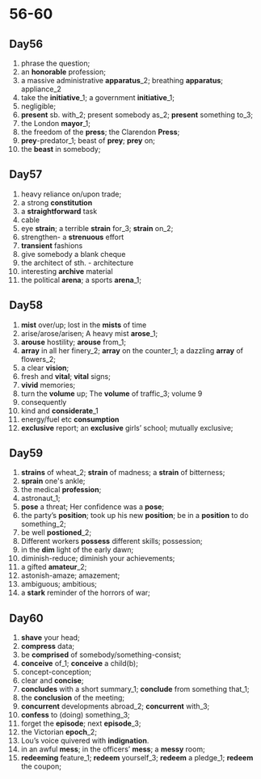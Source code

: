 # 56-60

## Day56

1. phrase the question;
2. an **honorable** profession;
3. a massive administrative **apparatus**_2; breathing **apparatus**; appliance_2
4. take the **initiative**_1; a government **initiative**_1;
5. negligible;
6. **present** sb. with_2; present somebody as_2; **present** something to_3;
7. the London **mayor**_1;
8. the freedom of the **press**; the Clarendon **Press**;
9. **prey**-predator_1; beast of **prey**; **prey** on;
10. the **beast** in somebody;

## Day57

1. heavy reliance on/upon trade;
2. a strong **constitution**
3. a **straightforward** task
4. cable
5. eye **strain**;  a terrible **strain** for_3; **strain** on_2;
6. strengthen- a **strenuous** effort
7. **transient** fashions
8. give somebody a blank cheque
9. the architect of sth. - architecture
10. interesting **archive** material
11. the political **arena**; a sports **arena**_1;

## Day58

1. **mist** over/up; lost in the **mists** of time
2. arise/arose/arisen; A heavy mist **arose**_1;
3. **arouse** hostility; **arouse** from_1;
4. **array** in all her finery_2; **array** on the counter_1; a dazzling **array** of flowers_2;
5. a clear **vision**;
6. fresh and **vital**; **vital** signs;
7. **vivid** memories;
8. turn the **volume** up; The **volume** of traffic_3; volume 9
9. consequently
10. kind and **considerate**_1
11. energy/fuel etc **consumption**
12. **exclusive** report; an **exclusive** girls’ school; mutually exclusive;

## Day59

1. **strains** of wheat_2; **strain** of madness; a **strain** of bitterness;
2. **sprain** one's ankle;
3. the medical **profession**;
4. astronaut_1;
5. **pose** a threat; Her confidence was a **pose**;
6. the party’s **position**; took up his new **position**;  be in a **position** to do something_2;
7. be well **postioned**_2;
8. Different workers **possess** different skills; possession;
9. in the **dim** light of the early dawn;
10. diminish-reduce; diminish your achievements;
11. a gifted **amateur**_2;
12. astonish-amaze; amazement;
13. ambiguous; ambitious;
14. a **stark** reminder of the horrors of war;

## Day60

1. **shave** your head;
2. **compress** data;
3. be **comprised** of somebody/something-consist;
4. **conceive** of_1; **conceive** a child(b);
5. concept-conception;
6. clear and **concise**;
7. **concludes** with a short summary_1; **conclude** from something that_1;
8. the **conclusion** of the meeting;
9. **concurrent** developments abroad_2; **concurrent** with_3;
10. **confess** to (doing) something_3;
11. forget the **episode**; next **episode**_3;
12. the Victorian **epoch**_2;
13. Lou’s voice quivered with **indignation**.
14. in an awful **mess**; in the officers’ **mess**; a **messy** room;
15. **redeeming** feature_1; **redeem** yourself_3; **redeem** a pledge_1; **redeem** the coupon;
